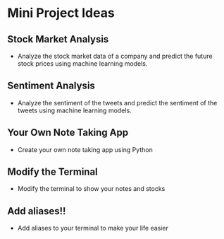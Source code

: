 # Mini Project Ideas

## Stock Market Analysis

- Analyze the stock market data of a company and predict the future stock prices using machine learning models.

## Sentiment Analysis

- Analyze the sentiment of the tweets and predict the sentiment of the tweets using machine learning models.

## Your Own Note Taking App

- Create your own note taking app using Python

## Modify the Terminal

- Modify the terminal to show your notes and stocks

## Add aliases!!

- Add aliases to your terminal to make your life easier
